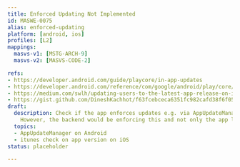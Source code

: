 ```yaml
---
title: Enforced Updating Not Implemented
id: MASWE-0075
alias: enforced-updating
platform: [android, ios]
profiles: [L2]
mappings:
  masvs-v1: [MSTG-ARCH-9]
  masvs-v2: [MASVS-CODE-2]

refs:
- https://developer.android.com/guide/playcore/in-app-updates
- https://developer.android.com/reference/com/google/android/play/core/appupdate/AppUpdateManager
- https://medium.com/swlh/updating-users-to-the-latest-app-release-on-ios-ed96e4c76705
- https://gist.github.com/DineshKachhot/f63fcebceca6351fc982cafd38f6f05c
draft:
  description: Check if the app enforces updates e.g. via AppUpdateManager on Android.
    However, the backend would be enforcing this and not only the app locally.
  topics:
  - AppUpdateManager on Android
  - itunes check on app version on iOS
status: placeholder

---
```


